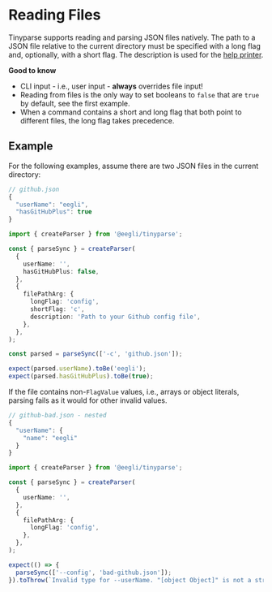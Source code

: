 # Reading Files

Tinyparse supports reading and parsing JSON files natively. The path to a JSON file relative to the current directory must be specified with a long flag and, optionally, with a short flag. The description is used for the [help printer](reference/printing-arguments).

**Good to know**

- CLI input - i.e., user input - **always** overrides file input!
- Reading from files is the only way to set booleans to `false` that are `true` by default, see the first example.
- When a command contains a short and long flag that both point to different files, the long flag takes precedence.

## Example

For the following examples, assume there are two JSON files in the current directory:

```js
// github.json
{
  "userName": "eegli",
  "hasGitHubPlus": true
}
```

<!-- doctest: valid -->

```ts
import { createParser } from '@eegli/tinyparse';

const { parseSync } = createParser(
  {
    userName: '',
    hasGitHubPlus: false,
  },
  {
    filePathArg: {
      longFlag: 'config',
      shortFlag: 'c',
      description: 'Path to your Github config file',
    },
  },
);

const parsed = parseSync(['-c', 'github.json']);

expect(parsed.userName).toBe('eegli');
expect(parsed.hasGitHubPlus).toBe(true);
```

If the file contains non-`FlagValue` values, i.e., arrays or object literals, parsing fails as it would for other invalid values.

```js
// github-bad.json - nested
{
  "userName": {
    "name": "eegli"
  }
}
```

<!-- doctest: invalid -->

```ts
import { createParser } from '@eegli/tinyparse';

const { parseSync } = createParser(
  {
    userName: '',
  },
  {
    filePathArg: {
      longFlag: 'config',
    },
  },
);

expect(() => {
  parseSync(['--config', 'bad-github.json']);
}).toThrow(`Invalid type for --userName. "[object Object]" is not a string`);
```
